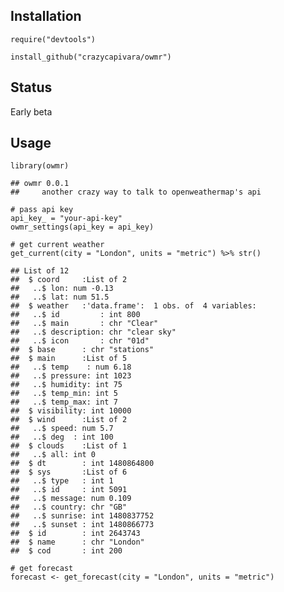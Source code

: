 Installation
------------

    require("devtools")

    install_github("crazycapivara/owmr")

Status
------

Early beta

Usage
-----

    library(owmr)

    ## owmr 0.0.1
    ##     another crazy way to talk to openweathermap's api

    # pass api key
    api_key_ = "your-api-key"
    owmr_settings(api_key = api_key)

    # get current weather
    get_current(city = "London", units = "metric") %>% str()

    ## List of 12
    ##  $ coord     :List of 2
    ##   ..$ lon: num -0.13
    ##   ..$ lat: num 51.5
    ##  $ weather   :'data.frame':  1 obs. of  4 variables:
    ##   ..$ id         : int 800
    ##   ..$ main       : chr "Clear"
    ##   ..$ description: chr "clear sky"
    ##   ..$ icon       : chr "01d"
    ##  $ base      : chr "stations"
    ##  $ main      :List of 5
    ##   ..$ temp    : num 6.18
    ##   ..$ pressure: int 1023
    ##   ..$ humidity: int 75
    ##   ..$ temp_min: int 5
    ##   ..$ temp_max: int 7
    ##  $ visibility: int 10000
    ##  $ wind      :List of 2
    ##   ..$ speed: num 5.7
    ##   ..$ deg  : int 100
    ##  $ clouds    :List of 1
    ##   ..$ all: int 0
    ##  $ dt        : int 1480864800
    ##  $ sys       :List of 6
    ##   ..$ type   : int 1
    ##   ..$ id     : int 5091
    ##   ..$ message: num 0.109
    ##   ..$ country: chr "GB"
    ##   ..$ sunrise: int 1480837752
    ##   ..$ sunset : int 1480866773
    ##  $ id        : int 2643743
    ##  $ name      : chr "London"
    ##  $ cod       : int 200

    # get forecast
    forecast <- get_forecast(city = "London", units = "metric")
